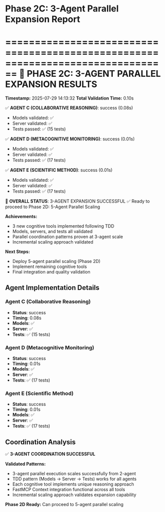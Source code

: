 # Phase 2C: 3-Agent Parallel Expansion Report


================================================================================
🔄 PHASE 2C: 3-AGENT PARALLEL EXPANSION RESULTS
================================================================================

**Timestamp:** 2025-07-29 14:13:32
**Total Validation Time:** 0.10s

✅ **AGENT C (COLLABORATIVE REASONING)**: success (0.08s)
   - Models validated: ✅
   - Server validated: ✅
   - Tests passed: ✅ (15 tests)

✅ **AGENT D (METACOGNITIVE MONITORING)**: success (0.01s)
   - Models validated: ✅
   - Server validated: ✅
   - Tests passed: ✅ (17 tests)

✅ **AGENT E (SCIENTIFIC METHOD)**: success (0.01s)
   - Models validated: ✅
   - Server validated: ✅
   - Tests passed: ✅ (17 tests)

🎉 **OVERALL STATUS**: 3-AGENT EXPANSION SUCCESSFUL
✅ Ready to proceed to Phase 2D: 5-Agent Parallel Scaling

**Achievements:**
- 3 new cognitive tools implemented following TDD
- Models, servers, and tests all validated
- Parallel coordination patterns proven at 3-agent scale
- Incremental scaling approach validated

**Next Steps:**
- Deploy 5-agent parallel scaling (Phase 2D)
- Implement remaining cognitive tools
- Final integration and quality validation

## Agent Implementation Details

### Agent C (Collaborative Reasoning)
- **Status**: success
- **Timing**: 0.08s
- **Models**: ✅
- **Server**: ✅
- **Tests**: ✅ (15 tests)

### Agent D (Metacognitive Monitoring)
- **Status**: success
- **Timing**: 0.01s
- **Models**: ✅
- **Server**: ✅
- **Tests**: ✅ (17 tests)

### Agent E (Scientific Method)
- **Status**: success
- **Timing**: 0.01s
- **Models**: ✅
- **Server**: ✅
- **Tests**: ✅ (17 tests)


## Coordination Analysis

✅ **3-AGENT COORDINATION SUCCESSFUL**

**Validated Patterns:**
- 3-agent parallel execution scales successfully from 2-agent
- TDD pattern (Models → Server → Tests) works for all agents
- Each cognitive tool implements unique reasoning approach
- FastMCP Context integration functional across all tools
- Incremental scaling approach validates expansion capability

**Phase 2D Ready:** Can proceed to 5-agent parallel scaling
